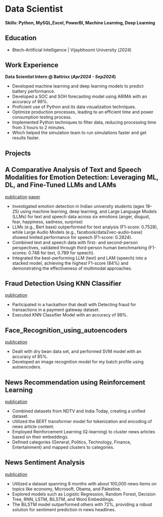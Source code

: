 # Data Scientist

#### Skills: Python, MySQL,Excel, PowerBI, Machine Learning, Deep Learning

## Education
- Btech-Artificial Intelligence | Vijaybhoomi University (_2024_)	

## Work Experience
**Data Scientist Intern @ Battrixx (_Apr2024 - Sep2024_)**
- Developed machine learning and deep learning models to predict battery performance.
- Developed a SOC and SOH forecasting model using ARIMA with an accuracy of 98%.
- Proficient use of Python and its data visualization techniques.
- Optimize production processes, leading to an efficient time and power consumption testing process.
- Implemented Python techniques to filter data, reducing processing time from 3 hours to 2 minutes.
- Which helped the simulation team to run simulations faster and get results faster.

## Projects
## A Comparative Analysis of Text and Speech Modalities for Emotion Detection: Leveraging ML, DL, and Fine-Tuned LLMs and LAMs
[publication](https://github.com/Swaijit-Singh/RI-Emotion-Detection/tree/main)
[paper](https://github.com/Yugandhar0530/Yugandhar_Portfolio/blob/main/Research_Paper_Emotion_Detection.pdf)
- Investigated emotion detection in Indian university students (ages 18–25) using machine learning, deep learning, and Large Language Models (LLMs) for text and speech data across six emotions (anger, disgust, fear, happiness, sadness, surprise)
- LLMs (e.g., Bert base) outperformed for text analysis (F1-score: 0.7528), while Large Audio Models (e.g., facebook/data2vec-audio-base) showed limited performance for speech (F1-score: 0.2824).
- Combined text and speech data with first- and second-person perspectives, validated through third-person human benchmarking (F1-scores: 0.748 for text, 0.789 for speech).
- Integrated the best-performing LLM (text) and LAM (speech) into a stacked model, achieving the highest F1-score (84%) and demonstrating the effectiveness of multimodal approaches.


## Fraud Detection Using KNN Classifier
[publication](https://github.com/Yugandhar0530/Fraud-Detection-Using-KNN-Classifier)
- Participated in a hackathon that dealt with Detecting fraud for transactions in a payment gateway dataset.
- Executed KNN Classifier Model with an accuracy of 98%.
 
 ## Face_Recognition_using_autoencoders
 [publication](https://github.com/Yugandhar0530/Face_Recognition_using_autoencoders)
- Dealt with dry bean data set, and performed SVM model with an accuracy of 85%.
- Developed an image recognition model for my batch profile using autoencoders.

 ## News Recommendation using Reinforcement Learning
 [publication](https://github.com/Yugandhar0530/Yugandhar0530-News_Recommendation_Reinforcement_Learning)
- Combined datasets from NDTV and India Today, creating a unified dataset.
- Utilized the BERT transformer model for tokenization and encoding of news article content.
- Employed Reinforcement Learning (Q-learning) to cluster news articles based on their embeddings.
- Defined categories (General, Politics, Technology, Finance, Entertainment) and mapped clusters to categories.

## News Sentiment Analysis
[publication](https://github.com/Yugandhar0530/News-Sentiment-Analysis_ML-DL-Models)
- Utilized a dataset spanning 8 months with about 100,000 news items on topics like economy, Microsoft, Obama, and Palestine.
- Explored models such as Logistic Regression, Random Forest, Decision Tree, RNN, LSTM, BiLSTM, and Word Embeddings.
- The BiLSTM model outperformed others with 72%, providing a robust solution for sentiment prediction in news headlines.

